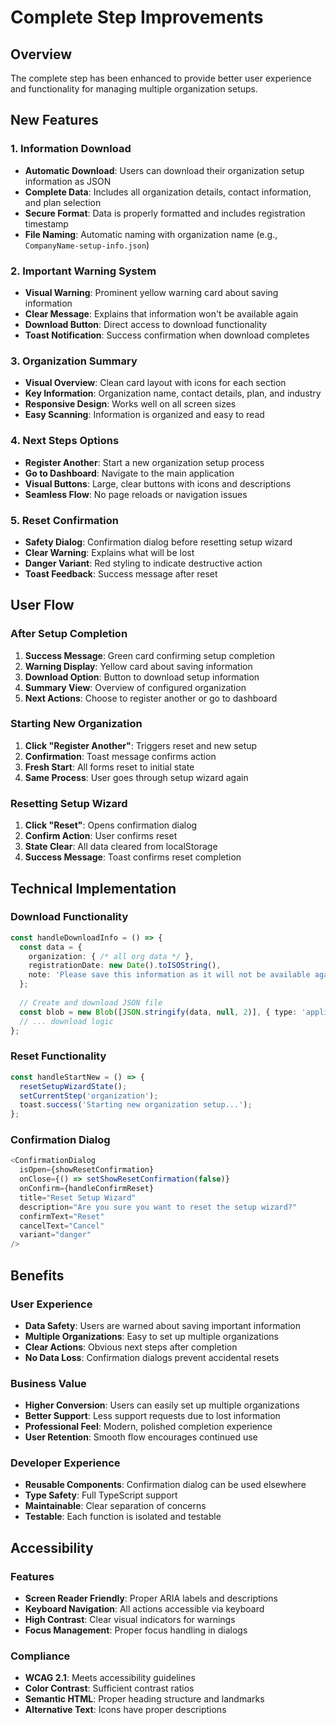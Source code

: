 # Complete Step Improvements

## Overview

The complete step has been enhanced to provide better user experience and functionality for managing multiple organization setups.

## New Features

### 1. Information Download
- **Automatic Download**: Users can download their organization setup information as JSON
- **Complete Data**: Includes all organization details, contact information, and plan selection
- **Secure Format**: Data is properly formatted and includes registration timestamp
- **File Naming**: Automatic naming with organization name (e.g., `CompanyName-setup-info.json`)

### 2. Important Warning System
- **Visual Warning**: Prominent yellow warning card about saving information
- **Clear Message**: Explains that information won't be available again
- **Download Button**: Direct access to download functionality
- **Toast Notification**: Success confirmation when download completes

### 3. Organization Summary
- **Visual Overview**: Clean card layout with icons for each section
- **Key Information**: Organization name, contact details, plan, and industry
- **Responsive Design**: Works well on all screen sizes
- **Easy Scanning**: Information is organized and easy to read

### 4. Next Steps Options
- **Register Another**: Start a new organization setup process
- **Go to Dashboard**: Navigate to the main application
- **Visual Buttons**: Large, clear buttons with icons and descriptions
- **Seamless Flow**: No page reloads or navigation issues

### 5. Reset Confirmation
- **Safety Dialog**: Confirmation dialog before resetting setup wizard
- **Clear Warning**: Explains what will be lost
- **Danger Variant**: Red styling to indicate destructive action
- **Toast Feedback**: Success message after reset

## User Flow

### After Setup Completion
1. **Success Message**: Green card confirming setup completion
2. **Warning Display**: Yellow card about saving information
3. **Download Option**: Button to download setup information
4. **Summary View**: Overview of configured organization
5. **Next Actions**: Choose to register another or go to dashboard

### Starting New Organization
1. **Click "Register Another"**: Triggers reset and new setup
2. **Confirmation**: Toast message confirms action
3. **Fresh Start**: All forms reset to initial state
4. **Same Process**: User goes through setup wizard again

### Resetting Setup Wizard
1. **Click "Reset"**: Opens confirmation dialog
2. **Confirm Action**: User confirms reset
3. **State Clear**: All data cleared from localStorage
4. **Success Message**: Toast confirms reset completion

## Technical Implementation

### Download Functionality
```typescript
const handleDownloadInfo = () => {
  const data = {
    organization: { /* all org data */ },
    registrationDate: new Date().toISOString(),
    note: 'Please save this information as it will not be available again.'
  };
  
  // Create and download JSON file
  const blob = new Blob([JSON.stringify(data, null, 2)], { type: 'application/json' });
  // ... download logic
};
```

### Reset Functionality
```typescript
const handleStartNew = () => {
  resetSetupWizardState();
  setCurrentStep('organization');
  toast.success('Starting new organization setup...');
};
```

### Confirmation Dialog
```typescript
<ConfirmationDialog
  isOpen={showResetConfirmation}
  onClose={() => setShowResetConfirmation(false)}
  onConfirm={handleConfirmReset}
  title="Reset Setup Wizard"
  description="Are you sure you want to reset the setup wizard?"
  confirmText="Reset"
  cancelText="Cancel"
  variant="danger"
/>
```

## Benefits

### User Experience
- **Data Safety**: Users are warned about saving important information
- **Multiple Organizations**: Easy to set up multiple organizations
- **Clear Actions**: Obvious next steps after completion
- **No Data Loss**: Confirmation dialogs prevent accidental resets

### Business Value
- **Higher Conversion**: Users can easily set up multiple organizations
- **Better Support**: Less support requests due to lost information
- **Professional Feel**: Modern, polished completion experience
- **User Retention**: Smooth flow encourages continued use

### Developer Experience
- **Reusable Components**: Confirmation dialog can be used elsewhere
- **Type Safety**: Full TypeScript support
- **Maintainable**: Clear separation of concerns
- **Testable**: Each function is isolated and testable

## Accessibility

### Features
- **Screen Reader Friendly**: Proper ARIA labels and descriptions
- **Keyboard Navigation**: All actions accessible via keyboard
- **High Contrast**: Clear visual indicators for warnings
- **Focus Management**: Proper focus handling in dialogs

### Compliance
- **WCAG 2.1**: Meets accessibility guidelines
- **Color Contrast**: Sufficient contrast ratios
- **Semantic HTML**: Proper heading structure and landmarks
- **Alternative Text**: Icons have proper descriptions 